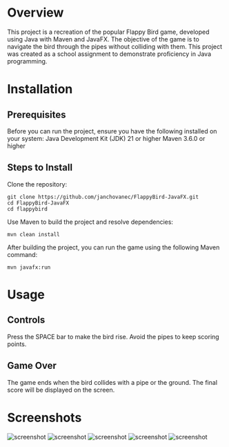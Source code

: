 # Overview
This project is a recreation of the popular Flappy Bird game, developed using Java with Maven and JavaFX. 
The objective of the game is to navigate the bird through the pipes without colliding with them. This project was 
created as a school assignment to demonstrate proficiency in Java programming.

# Installation
## Prerequisites
Before you can run the project, ensure you have the following installed on your system:
Java Development Kit (JDK) 21 or higher
Maven 3.6.0 or higher

## Steps to Install
Clone the repository:
```
git clone https://github.com/janchovanec/FlappyBird-JavaFX.git
cd FlappyBird-JavaFX
cd flappybird
```

Use Maven to build the project and resolve dependencies:
```
mvn clean install
```

After building the project, you can run the game using the following Maven command:
```
mvn javafx:run
```
# Usage
## Controls
Press the SPACE bar to make the bird rise.
Avoid the pipes to keep scoring points.
## Game Over
The game ends when the bird collides with a pipe or the ground.
The final score will be displayed on the screen.

# Screenshots

![screenshot](screenshots/menu.png)
![screenshot](screenshots/skins.png)
![screenshot](screenshots/highscores.png)
![screenshot](screenshots/gameplay.png)
![screenshot](screenshots/gameover.png)
